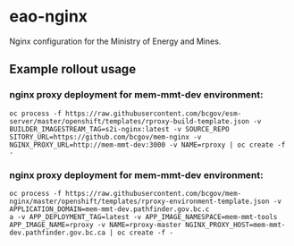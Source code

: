 # eao-nginx
Nginx configuration for the Ministry of Energy and Mines.

## Example rollout usage

### nginx proxy deployment for mem-mmt-dev environment:
```
oc process -f https://raw.githubusercontent.com/bcgov/esm-server/master/openshift/templates/rproxy-build-template.json -v BUILDER_IMAGESTREAM_TAG=s2i-nginx:latest -v SOURCE_REPO
SITORY_URL=https://github.com/bcgov/mem-nginx -v NGINX_PROXY_URL=http://mem-mmt-dev:3000 -v NAME=rproxy | oc create -f -
```
### nginx proxy deployment for mem-mmt-dev environment:

```
oc process -f https://raw.githubusercontent.com/bcgov/mem-nginx/master/openshift/templates/rproxy-environment-template.json -v APPLICATION_DOMAIN=mem-mmt-dev.pathfinder.gov.bc.c
a -v APP_DEPLOYMENT_TAG=latest -v APP_IMAGE_NAMESPACE=mem-mmt-tools APP_IMAGE_NAME=rproxy -v NAME=rproxy-master NGINX_PROXY_HOST=mem-mmt-dev.pathfinder.gov.bc.ca | oc create -f -
```

